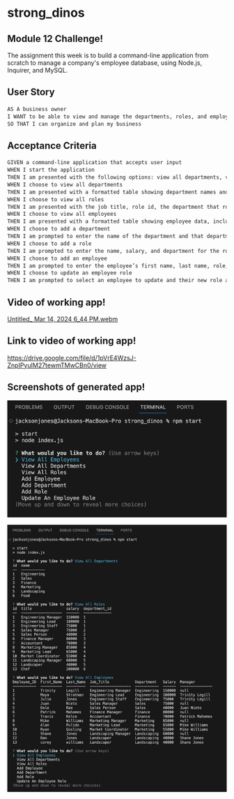 # strong_dinos

## Module 12 Challenge!

The assignment this week is to build a command-line application from scratch to manage a company's employee database, using Node.js, Inquirer, and MySQL.

## User Story

```md
AS A business owner
I WANT to be able to view and manage the departments, roles, and employees in my company
SO THAT I can organize and plan my business
```

## Acceptance Criteria

```md
GIVEN a command-line application that accepts user input
WHEN I start the application
THEN I am presented with the following options: view all departments, view all roles, view all employees, add a department, add a role, add an employee, and update an employee role
WHEN I choose to view all departments
THEN I am presented with a formatted table showing department names and department ids
WHEN I choose to view all roles
THEN I am presented with the job title, role id, the department that role belongs to, and the salary for that role
WHEN I choose to view all employees
THEN I am presented with a formatted table showing employee data, including employee ids, first names, last names, job titles, departments, salaries, and managers that the employees report to
WHEN I choose to add a department
THEN I am prompted to enter the name of the department and that department is added to the database
WHEN I choose to add a role
THEN I am prompted to enter the name, salary, and department for the role and that role is added to the database
WHEN I choose to add an employee
THEN I am prompted to enter the employee’s first name, last name, role, and manager, and that employee is added to the database
WHEN I choose to update an employee role
THEN I am prompted to select an employee to update and their new role and this information is updated in the database
```

## Video of working app!

[Untitled_ Mar 14, 2024 6_44 PM.webm](https://github.com/jacksonjjones/strong_dinos/assets/152823903/ebb53990-8db2-4a6d-85e4-4855976bc899)

## Link to video of working app!

https://drive.google.com/file/d/1pVrE4WzsJ-ZnpIPyuIM27tewmTMwCBn0/view

## Screenshots of generated app!

![Screenshot of Deployed app](screenshots/appStart.png)

![Screenshot of Deployed app](screenshots/employeeManager.png)

